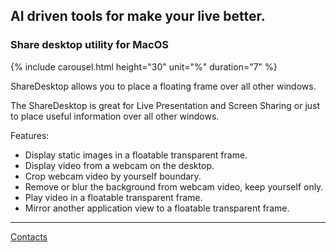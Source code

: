 
## AI driven tools for make your live better.

### Share desktop utility for MacOS

{% include carousel.html height="30" unit="%" duration="7" %}

ShareDesktop allows you to place a floating frame over all other windows.
 
The ShareDesktop is great for Live Presentation and Screen Sharing or just to place useful information over all other windows.

Features:
* Display static images in a floatable transparent frame.
* Display video from a webcam on the desktop.
* Crop webcam video by yourself boundary.
* Remove or blur the background from webcam video, keep yourself only.
* Play video in a floatable transparent frame.
* Mirror another application view to a floatable transparent frame.


* * *
[Contacts](mailto:zantikshelp@gmail.com)
